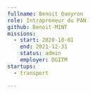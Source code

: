 ```yaml
---
fullname: Benoit Queyron
role: Intrapreneur du PAN
github: Benoit-MINT
missions:
  - start: 2020-10-01
    end: 2021-12-31
    status: admin
    employer: DGITM
startups:
  - transport

---
```

